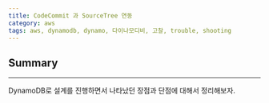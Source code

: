 ```yaml
---
title: CodeCommit 과 SourceTree 연동
category: aws
tags: aws, dynamodb, dynamo, 다이나모디비, 고찰, trouble, shooting
---
```

## Summary
---
DynamoDB로 설계를 진행하면서 나타났던 장점과 단점에 대해서 정리해보자.